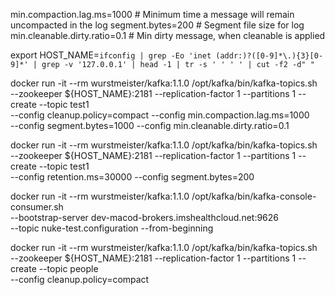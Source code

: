 
min.compaction.lag.ms=1000 # Minimum time a message will remain uncompacted in the log
segment.bytes=200 # Segment file size for log
min.cleanable.dirty.ratio=0.1 # Min dirty message, when cleanable is applied


export HOST_NAME=`ifconfig | grep -Eo 'inet (addr:)?([0-9]*\.){3}[0-9]*' | grep -v '127.0.0.1' | head -1 | tr -s ' ' ' ' | cut -f2 -d" "`

docker run -it --rm wurstmeister/kafka:1.1.0 /opt/kafka/bin/kafka-topics.sh \
 --zookeeper ${HOST_NAME}:2181 --replication-factor 1 --partitions 1 --create --topic test1 \
 --config cleanup.policy=compact --config min.compaction.lag.ms=1000 \
 --config segment.bytes=1000 --config min.cleanable.dirty.ratio=0.1
 
docker run -it --rm wurstmeister/kafka:1.1.0 /opt/kafka/bin/kafka-topics.sh \
 --zookeeper ${HOST_NAME}:2181 --replication-factor 1 --partitions 1 --create --topic test1 \
 --config retention.ms=30000 --config segment.bytes=200

docker run -it --rm wurstmeister/kafka:1.1.0 /opt/kafka/bin/kafka-console-consumer.sh \
 --bootstrap-server dev-macod-brokers.imshealthcloud.net:9626 \
 --topic nuke-test.configuration --from-beginning


docker run -it --rm wurstmeister/kafka:1.1.0 /opt/kafka/bin/kafka-topics.sh \
 --zookeeper ${HOST_NAME}:2181 --replication-factor 1 --partitions 1 --create --topic people \
 --config cleanup.policy=compact


